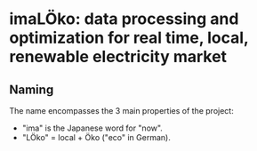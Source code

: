# imaLÖko: data processing and optimization for real time, local, renewable electricity market

## Naming
The name encompasses the 3 main properties of the project:
- "ima" is the Japanese word for "now".
- "LÖko" = local + Öko ("eco" in German).
